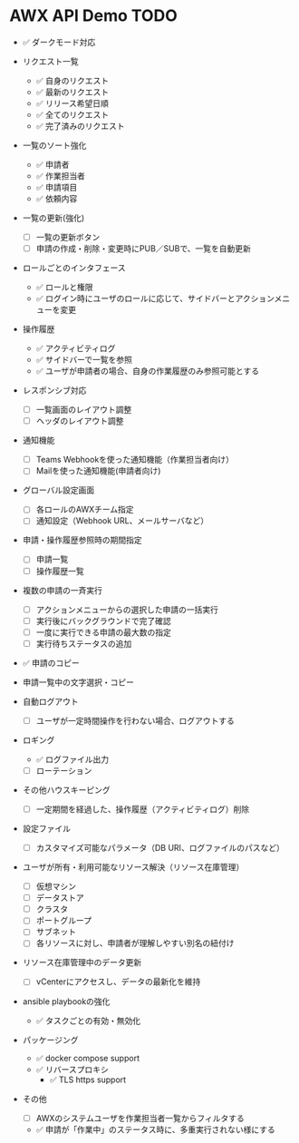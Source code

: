 AWX API Demo TODO
=================

* ✅ ダークモード対応

* リクエスト一覧
  - ✅ 自身のリクエスト
  - ✅ 最新のリクエスト
  - ✅ リリース希望日順
  - ✅ 全てのリクエスト
  - ✅ 完了済みのリクエスト

* 一覧のソート強化
  - ✅ 申請者
  - ✅ 作業担当者
  - ✅ 申請項目
  - ✅ 依頼内容

* 一覧の更新(強化)
  - [ ] 一覧の更新ボタン
  - [ ] 申請の作成・削除・変更時にPUB／SUBで、一覧を自動更新

* ロールごとのインタフェース
  - ✅ ロールと権限
  - ✅ ログイン時にユーザのロールに応じて、サイドバーとアクションメニューを変更
     
* 操作履歴
  - ✅ アクティビティログ
  - ✅ サイドバーで一覧を参照
  - ✅ ユーザが申請者の場合、自身の作業履歴のみ参照可能とする

* レスポンシブ対応
  - [ ] 一覧画面のレイアウト調整
  - [ ] ヘッダのレイアウト調整

* 通知機能
  - [ ] Teams Webhookを使った通知機能（作業担当者向け）
  - [ ] Mailを使った通知機能(申請者向け)

* グローバル設定画面
  - [ ] 各ロールのAWXチーム指定
  - [ ] 通知設定（Webhook URL、メールサーバなど）

* 申請・操作履歴参照時の期間指定
  - [ ] 申請一覧
  - [ ] 操作履歴一覧

* 複数の申請の一斉実行
  - [ ] アクションメニューからの選択した申請の一括実行
  - [ ] 実行後にバックグラウンドで完了確認
  - [ ] 一度に実行できる申請の最大数の指定
  - [ ] 実行待ちステータスの追加

* ✅ 申請のコピー

* 申請一覧中の文字選択・コピー

* 自動ログアウト
  - [ ] ユーザが一定時間操作を行わない場合、ログアウトする

* ロギング
  - ✅ ログファイル出力
  - [ ] ローテーション

* その他ハウスキーピング
  - [ ] 一定期間を経過した、操作履歴（アクティビティログ）削除

* 設定ファイル
  - [ ] カスタマイズ可能なパラメータ（DB URI、ログファイルのパスなど）

* ユーザが所有・利用可能なリソース解決（リソース在庫管理）
  - [ ] 仮想マシン
  - [ ] データストア
  - [ ] クラスタ
  - [ ] ポートグループ
  - [ ] サブネット
  - [ ] 各リソースに対し、申請者が理解しやすい別名の紐付け

* リソース在庫管理中のデータ更新
  - [ ] vCenterにアクセスし、データの最新化を維持

* ansible playbookの強化
  - ✅ タスクごとの有効・無効化

* パッケージング
  - ✅ docker compose support
  - ✅ リバースプロキシ
    - ✅ TLS https support

* その他
  - [ ] AWXのシステムユーザを作業担当者一覧からフィルタする
  - ✅ 申請が「作業中」のステータス時に、多重実行されない様にする
